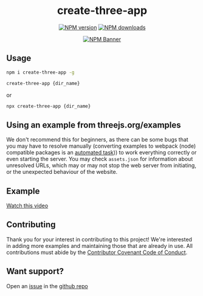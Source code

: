 <div align="center">
  <h1>create-three-app</h1>
  <p>
    <a href="https://www.npmjs.com/package/create-three-app"><img src="https://img.shields.io/npm/v/create-three-app?maxAge=3600" alt="NPM version" /></a>
    <a href="https://www.npmjs.com/package/create-three-app"><img src="https://img.shields.io/npm/dt/create-three-app?maxAge=3600" alt="NPM downloads" /></a>
  </p>
  <p>
    <a href="https://www.npmjs.com/package/create-three-app"><img src="https://nodei.co/npm/create-three-app.png?compact=true" alt="NPM Banner"></a>
  </p>
</div>

## Usage

```sh
npm i create-three-app -g

create-three-app {dir_name}
```

or

```sh
npx create-three-app {dir_name}
```

## Using an example from threejs.org/examples
We don't recommend this for beginners, as there can be some bugs that you may have to resolve manually (converting examples to webpack (node) compatible packages is an [automated task](https://github.com/GmBodhi/create-three-app/actions/workflows/examples.yml))) to work everything correctly or even starting the server. You may check `assets.json` for information about unresolved URLs, which may or may not stop the web server from initiating, or the unexpected behaviour of the website.
 


## Example


[Watch this video](https://user-images.githubusercontent.com/71921036/130307047-2ac63f4d-58fd-412b-afca-0c2deeda11d6.mp4)



## Contributing

Thank you for your interest in contributing to this project!
We're interested in adding more examples and maintaining those that are already in use. All contributions must abide by the [Contributor Covenant Code of Conduct](https://github.com/GmBodhi/create-three-app/blob/master/CODE_OF_CONDUCT.md).

## Want support?

Open an [issue](https://github.com/GmBodhi/create-three-app/issues/new) in the [github repo](https://github.com/GmBodhi/create-three-app)
